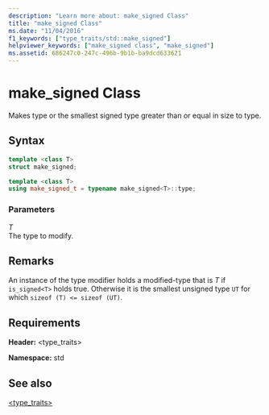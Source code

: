 ```yaml
---
description: "Learn more about: make_signed Class"
title: "make_signed Class"
ms.date: "11/04/2016"
f1_keywords: ["type_traits/std::make_signed"]
helpviewer_keywords: ["make_signed class", "make_signed"]
ms.assetid: 686247c0-247c-496b-9b1b-ba9dcd633621
---
```

# make_signed Class

Makes type or the smallest signed type greater than or equal in size to type.

## Syntax

```cpp
template <class T>
struct make_signed;

template <class T>
using make_signed_t = typename make_signed<T>::type;
```

### Parameters

*T*\
The type to modify.

## Remarks

An instance of the type modifier holds a modified-type that is *T* if `is_signed<T>` holds true. Otherwise it is the smallest unsigned type `UT` for which `sizeof (T) <= sizeof (UT)`.

## Requirements

**Header:** \<type_traits>

**Namespace:** std

## See also

[<type_traits>](../standard-library/type-traits.md)
